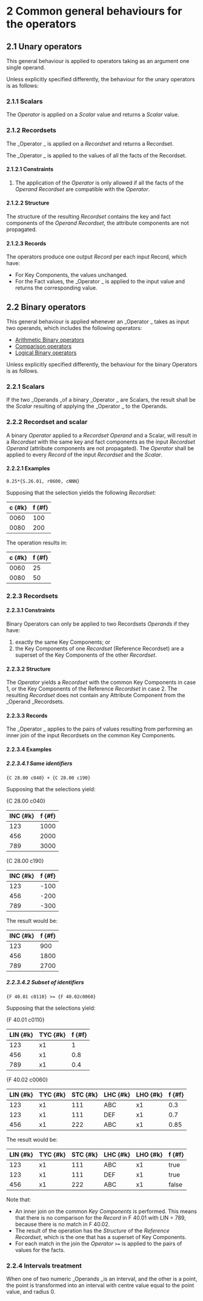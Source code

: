 # 2 Common general behaviours for the operators

## 2.1 Unary operators

This general behaviour is applied to operators taking as an argument one single operand.

Unless explicitly specified differently, the behaviour for the unary operators is as follows:

### 2.1.1 Scalars

The _Operator_ is applied on a _Scalar_ value and returns a _Scalar_ value.

### 2.1.2 Recordsets

The _Operator _ is applied on a _Recordset_ and returns a Recordset.

The _Operator _ is applied to the values of all the facts of the Recordset.

#### 2.1.2.1 Constraints

1. The application of the _Operator_ is only allowed if all the facts of the _Operand_ _Recordset_ are compatible with the _Operator_.

#### 2.1.2.2 Structure

The structure of the resulting _Recordset_ contains the key and fact components of the _Operand_ _Recordset_, the attribute components are not propagated.

#### 2.1.2.3 Records

The operators produce one output _Record_ per each input Record, which have:

- For Key Components, the values unchanged.
- For the Fact values, the _Operator _ is applied to the input value and returns the corresponding value.

## 2.2 Binary operators

This general behaviour is applied whenever an _Operator _ takes as input two operands, which includes the following operators:

- [Arithmetic Binary operators](./04-numeric-operators.md#43-binary-arithmetic-operators)
- [Comparison operators](./05-comparison-operators.md#51-comparison-operators-general-behaviour) 
- [Logical Binary operators](./06-logical-operators.md#6-logical)

Unless explicitly specified differently, the behaviour for the binary Operators is as follows.

### 2.2.1 Scalars

If the two _Operands _of a binary _Operator _ are Scalars, the result shall be the _Scalar_ resulting of applying the _Operator _ to the Operands.

### 2.2.2 Recordset and scalar

A binary _Operator_ applied to a _Recordset_ _Operand_ and a Scalar, will result in a _Recordset_ with the same key and fact components as the input _Recordset_ _Operand_ (attribute components are not propagated). The _Operator_ shall be applied to every _Record_ of the input _Recordset_ and the _Scalar_.

#### 2.2.2.1 Examples

```
0.25*{S.26.01, r0600, cNNN}
```

Supposing that the selection yields the following _Recordset_:

| c {#k} | f {#f} |
|--------|--------|
| 0060   | 100    |
| 0080   | 200    |

The operation results in:

| c {#k} | f {#f} |
|--------|--------|
| 0060   | 25     |
| 0080   | 50     |

### 2.2.3 Recordsets

#### 2.2.3.1 Constraints

Binary Operators can only be applied to two Recordsets _Operands_ if they have:

1. exactly the same Key Components; or
2. the Key Components of one _Recordset_ (Reference Recordset) are a superset of the Key Components of the other _Recordset_.

#### 2.2.3.2 Structure

The _Operator_ yields a _Recordset_ with the common Key Components in case 1, or the Key Components of the Reference _Recordset_ in case 2. The resulting _Recordset_ does not contain any Attribute Component from the _Operand _Recordsets.

#### 2.2.3.3 Records

The _Operator _ applies to the pairs of values resulting from performing an inner join of the input Recordsets on the common Key Components.

#### 2.2.3.4 Examples

##### 2.2.3.4.1 Same identifiers

```
{C 28.00 c040} + {C 28.00 c190}
```

Supposing that the selections yield:

{C 28.00 c040}

| INC {#k} | f {#f} |
|----------|--------|
| 123      | 1000   |
| 456      | 2000   |
| 789      | 3000   |

{C 28.00 c190}

| INC {#k} | f {#f} |
|----------|--------|
| 123      | -100   |
| 456      | -200   |
| 789      | -300   |

The result would be:

| INC {#k} | f {#f} |
|----------|--------|
| 123      | 900    |
| 456      | 1800   |
| 789      | 2700   |

##### 2.2.3.4.2 Subset of identifiers

```
{F 40.01 c0110} >= {F 40.02c0060}
```

Supposing that the selections yield:

{F 40.01 c0110}

| LIN {#k} | TYC {#k} | f {#f} |
|----------|----------|--------|
| 123      | x1       | 1      |
| 456      | x1       | 0.8    |
| 789      | x1       | 0.4    |

{F 40.02 c0060}

| LIN {#k} | TYC {#k} | STC {#k} | LHC {#k} | LHO {#k} | f {#f} |
|----------|----------|----------|----------|----------|--------|
| 123      | x1       | 111      | ABC      | x1       | 0.3    |
| 123      | x1       | 111      | DEF      | x1       | 0.7    |
| 456      | x1       | 222      | ABC      | x1       | 0.85   |

The result would be:

| LIN {#k} | TYC {#k} | STC {#k} | LHC {#k} | LHO {#k} | f {#f} |
|----------|----------|----------|----------|----------|--------|
| 123      | x1       | 111      | ABC      | x1       | true   |
| 123      | x1       | 111      | DEF      | x1       | true   |
| 456      | x1       | 222      | ABC      | x1       | false  |

Note that:

- An inner join on the common _Key Components_ is performed. This means that there is no comparison for the _Record_ in F 40.01 with LIN = 789, because there is no match in F 40.02.
- The result of the operation has the _Structure_ of the _Reference_ _Recordset_, which is the one that has a superset of Key Components.
- For each match in the join the _Operator_ `>=` is applied to the pairs of values for the facts.

### 2.2.4 Intervals treatment

When one of two numeric _Operands _is an interval, and the other is a point, the point is transformed into an interval with centre value equal to the point value, and radius 0.
